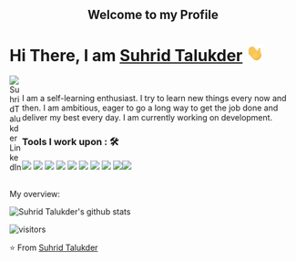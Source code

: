 <p align="center">
 <h2 align="center">Welcome to my Profile</h2>
</p>

<h1>Hi There, I am <a  href="https://shuridtalukder-333.netlify.app/">Suhrid Talukder</a> <img  src="https://raw.githubusercontent.com/ABSphreak/ABSphreak/master/gifs/Hi.gif" width="30px"></h1>

<a href="https://www.linkedin.com/in/suhrid-talukder-580a891a5/">
  <img align="left" alt="SuhridTalukder LinkedIn" width="22px" src="https://cdn.worldvectorlogo.com/logos/linkedin-icon-2.svg" />
</a>

<div>
  
<br />
<p>

I am a self-learning enthusiast. I try to learn new things every now and then. I am ambitious, eager to go a long way to get the job done and deliver my best every day. I am currently working on development.

</h4>
</div>

  ### Tools I work upon : 🛠
<div> 
<img src="https://img.shields.io/badge/c++%20-%2300599C.svg?&style=for-the-badge&logo=c%2B%2B&logoColor=white">   <img src="https://img.shields.io/badge/python%20-%2314354C.svg?&style=for-the-badge&logo=python&logoColor=white">   <img src="https://img.shields.io/badge/javascript%20-%23323330.svg?&style=for-the-badge&logo=javascript&logoColor=%23F7DF1E">   <img src="https://img.shields.io/badge/html5%20-%23E34F26.svg?&style=for-the-badge&logo=html5&logoColor=white">   <img src="https://img.shields.io/badge/css3%20-%231572B6.svg?&style=for-the-badge&logo=css3&logoColor=white">   <img src="https://img.shields.io/badge/react%20-%2320232a.svg?&style=for-the-badge&logo=react&logoColor=%2361DAFB">   <img src="https://img.shields.io/badge/bootstrap%20-%23563D7C.svg?&style=for-the-badge&logo=bootstrap&logoColor=white">   <img src="https://img.shields.io/badge/git%20-%23F05033.svg?&style=for-the-badge&logo=git&logoColor=white"/>   <img src="http://img.shields.io/badge/-VS%20Code-000000?style=for-the-badge&logo=Visual-studio-code&logoColor=blue"><img src="https://img.shields.io/badge/Node%20js%20-%2300599C.svg?&style=for-the-badge">
</div>

<br />

<div><p>My overview: </p></div>

![Suhrid Talukder's github stats](https://github-readme-stats.vercel.app/api?username=Suhrid-Talukder333&show_icons=true)
<br />

<!-- Optional Visitors badge: -->
![visitors](https://visitor-badge.laobi.icu/badge?page_id=Suhrid-Talukder333.Suhrid-Talukder333)

⭐️ From [Suhrid Talukder](https://github.com/Suhrid-Talukder333/Suhrid-Talukder333) 

<br />
